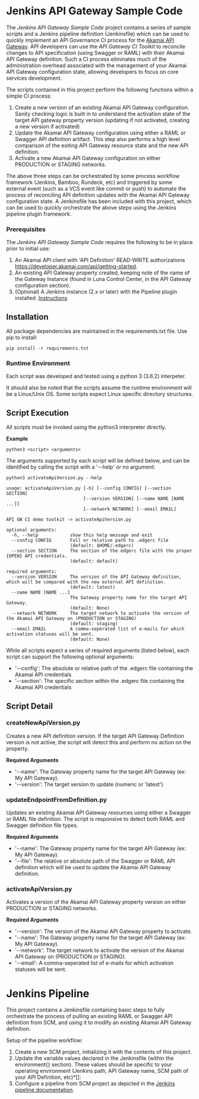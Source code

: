 # Jenkins API Gateway Sample Code

The *Jenkins API Gateway Sample Code* project contains a series of sample scripts and a Jenkins pipeline definition (Jenkinsfile) which can be used to quickly implement an API Governance CI process for the [Akamai API Gateway](https://www.akamai.com/us/en/products/web-performance/api-gateway.jsp). API developers can use the *API Gateway CI Toolkit* to reconcile changes to API specification (using Swagger or RAML) with their Akamai API Gateway definition.
Such a CI process eliminates much of the administration overhead associated with the management of your Akamai API Gateway configuration state, allowing developers to focus on core services development.

The scripts contained in this project perform the following functions within a simple CI process:

1. Create a new version of an existing Akamai API Gateway configuration. Sanity checking logic is built in to understand the activation state of the target API gateway property version (updating if not activated, creating a new version if activated)
2. Update the Akamai API Gateway configuration using either a RAML or Swagger API definition artifact. This step also performs a high level comparison of the exiting API Gateway resource state and the new API definition.
3. Activate a new Akamai API Gateway configuration on either PRODUCTION or STAGING networks.

The above three steps can be orchestrated by some process workflow framework (Jenkins, Bamboo, Rundeck, etc) and triggered by some external event (such as a VCS event like commit or push) to automate the process of reconciling API definition updates with the Akamai API Gateway configuration state. A Jenkinsfile has been included with this project, which can be used to quickly orchestrate the above steps using the Jenkins pipeline plugin framework.

### Prerequisites

The *Jenkins API Gateway Sample Code* requires the following to be in place prior to initial use:

1. An Akamai API client with 'API Definition' READ-WRITE authorizations https://developer.akamai.com/api/getting-started.
2. An existing API Gateway property created, keeping note of the name of the Gateway Instance (found in Luna Control Center, in the API Gateway configuration section).
3. (Optional) A Jenkins instance (2.x or later) with the Pipeline plugin installed. [Instructions](https://jenkins.io/doc/book/pipeline/getting-started/)

## Installation

All package dependencies are maintained in the requirements.txt file. Use pip to install:

```
pip install -r requirements.txt
```

### Runtime Environment

Each script was developed and tested using a python 3 (3.6.2) interpeter.

It should also be noted that the scripts assume the runtime environment will be a Linux/Unix OS. Some scripts expect Linux specific directory structures.

## Script Execution

All scripts must be invoked using the python3 interpreter directly.

**Example**

```
python3 <script> <arguments>
```

The arguments supported by each script will be defined below, and can be identified by calling the script with a '--help' or no argument:

```
python3 activateApiVersion.py --help

usage: activateApiVersion.py [-h] [--config CONFIG] [--section SECTION]
                             [--version VERSION] [--name NAME [NAME ...]]
                             [--network NETWORK] [--email EMAIL]

API GW CI demo toolkit -> activateApiVersion.py

optional arguments:
  -h, --help            show this help message and exit
  --config CONFIG       Full or relative path to .edgerc file
                        (default: $HOME/.edgerc)
  --section SECTION     The section of the edgerc file with the proper {OPEN} API credentials.
                        (default: default)

required arguments:
  --version VERSION     The version of the API Gateway definition, which will be compared with the new external API definition.
                        (default: latest)
  --name NAME [NAME ...]
                        The Gateway property name for the target API Gateway.
                        (default: None)
  --network NETWORK     The target network to activate the version of the Akamai API Gateway on (PRODUCTION or STAGING)
                        (default: staging)
  --email EMAIL         A comma-seperated list of e-mails for which activation statuses will be sent.
                        (default: None)
```

While all scripts expect a series of required arguments (listed below), each script can support the following optional arguments:

- '--config': The absolute or relative path of the .edgerc file containing the Akamai API credentials
- '--section': The specific section within the .edgerc file containing the Akamai API credentials

## Script Detail

### createNewApiVersion.py

Creates a new API definition version. If the target API Gateway Definition version is not active, the script will detect this and perform no action on the property.

**Required Arguments**

- '--name': The Gateway property name for the target API Gateway (ex: My API Gateway).
- '--version': The target version to update (numeric or 'latest')

### updateEndpointFromDefinition.py

Updates an existing Akamai API Gateway resources using either a Swagger or RAML file definition. The script is responsive to detect both RAML and Swagger definition file types.

**Required Arguments**

- '--name': The Gateway property name for the target API Gateway (ex: My API Gateway).
- '--file': The relative or absolute path of the Swagger or RAML API definition which will be used to update the Akamai API Gateway definition.

### activateApiVersion.py

Activates a version of the Akamai API Gateway property version on either PRODUCTION or STAGING networks.

**Required Arguments**

- '--version': The version of the Akamai API Gateway property to activate.
- '--name': The Gateway property name for the target API Gateway (ex: My API Gateway).
- '--network': The target network to activate the version of the Akamai API Gateway on (PRODUCTION or STAGING).
- '--email': A comma-seperated list of e-mails for which activation statuses will be sent.

# Jenkins Pipeline

This project contains a Jenkinsfile containing basic steps to fully orchestrate the process of pulling an existing RAML or Swagger API definition from SCM, and using it to modify an existing Akamai API Gateway definition.

Setup of the pipeline workflow:

1. Create a new SCM project, initializing it with the contents of this project.
2. Update the variable values declared in the Jenkinsfile (within the environment{} section). These values should be specific to your operating environment (Jenkins path, API Gateway name, SCM path of your API Definition, etc)*[]:
3. Configure a pipeline from SCM project as depicted in the [Jenkins pipeline documentation](https://jenkins.io/doc/book/pipeline/getting-started/#defining-a-pipeline-in-scm).
